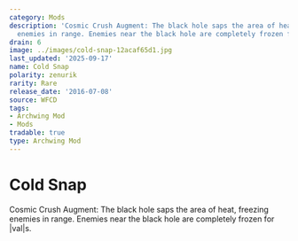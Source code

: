 ```yaml
---
category: Mods
description: 'Cosmic Crush Augment: The black hole saps the area of heat, freezing
  enemies in range. Enemies near the black hole are completely frozen for |val|s.'
drain: 6
image: ../images/cold-snap-12acaf65d1.jpg
last_updated: '2025-09-17'
name: Cold Snap
polarity: zenurik
rarity: Rare
release_date: '2016-07-08'
source: WFCD
tags:
- Archwing Mod
- Mods
tradable: true
type: Archwing Mod
---
```


# Cold Snap

Cosmic Crush Augment: The black hole saps the area of heat, freezing enemies in range. Enemies near the black hole are completely frozen for |val|s.

